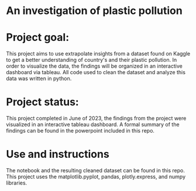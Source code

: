 # An investigation of plastic pollution

# Project goal: 
This project aims to use extrapolate insights from a dataset found on Kaggle to get a better understanding of country's and their plastic pollution. In order to visualize the data, the findings will be organized in an interactive dashboard via tableau. 
All code used to clean the dataset and analyze this data was written in python. 
# Project status: 
This project completed in June of 2023, the findings from the project were visualized in an interactive tableau dashboard. A formal summary of the findings can be found in the powerpoint included in this repo. 
# Use and instructions 
The notebook and the resulting cleaned dataset can be found in this repo. This project uses the matplotlib.pyplot, pandas, plotly.express, and numpy libraries. 
